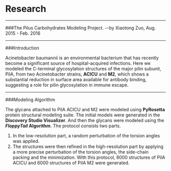 # Research

---
###The Pilus Carbohydrates Modeling Project. 
--by Xiaotong Zuo, Aug. 2015 - Feb. 2016

---
###Introduction

Acinetobacter baumannii is an environmental bacterium that has recently become a significant source of hospital-acquired infections. Here we modeled the C-terminal glycosylation structures of the major pilin subunit, PilA, from two Acinetobacter strains, __ACICU__ and __M2__, which shows a substantial reduction in surface area available for antibody binding, suggesting a role for pilin glycosylation in immune escape.

---
###Modeling Algorithm

The glycans attached to PilA ACICU and M2 were modeled using __PyRosetta__ protein structural modeling suite. The initial models were generated in the __Discovery Studio Visualizer__. And then the glycans were modeled using the **_FloppyTail_ Algorithm**. The protocol consists two parts. 
1. In the low-resolution part, a random perturbation of the torsion angles was applied.
2. The structures were then refined in the high-resolution part by applying a more precise perturbation of the torsion angles, the side-chain packing and the minimization. 
With this protocol, 6000 structures of PilA ACICU and 6000 structures of PilA M2 were generated.


